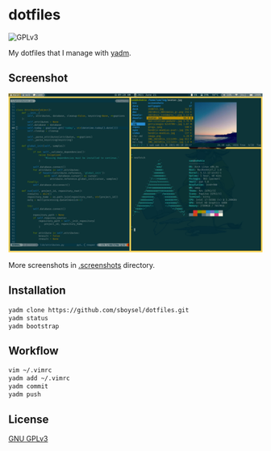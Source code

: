 # dotfiles

![GPLv3](https://img.shields.io/badge/license-GPL3-brightgreen)

My dotfiles that I manage with [yadm](https://yadm.io/).

## Screenshot

![](../.screenshots/screen2.png?raw=true)

More screenshots in [.screenshots](../.screenshots) directory.

## Installation

```
yadm clone https://github.com/sboysel/dotfiles.git
yadm status
yadm bootstrap
```

## Workflow

```
vim ~/.vimrc
yadm add ~/.vimrc
yadm commit
yadm push
```

## License

[GNU GPLv3](https://choosealicense.com/licenses/gpl-3.0/)
